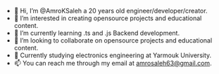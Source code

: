 - 👋 Hi, I’m @AmroKSaleh a 20 years old engineer/developer/creator.
- 👀 I’m interested in creating opensource projects and educational content.
- 🌱 I’m currently learning .ts and .js Backend development.
- 💞️ I’m looking to collaborate on opensource projects and educational content.
- 🏫 Currently studying electronics engineering at Yarmouk University.
- 📫 You can reach me through my email at amrosaleh63@gmail.com.
